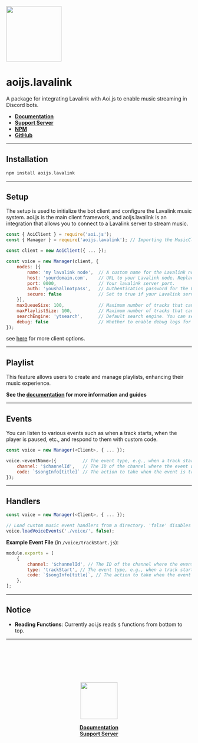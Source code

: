 <img src="https://lavalink.noujs.my.id/_astro/lavalink.YmUXcbpu_2fJgCa.webp" width="150">

# aoijs.lavalink

A package for integrating Lavalink with Aoi.js to enable music streaming in Discord bots.

- **[ Documentation ](https://lavalink.noujs.my.id)**
- **[ Support Server ](https://discord.com/invite/hyQYXcVnmZ)**
- **[ NPM ](https://npmjs.org/package/aoijs.lavalink)**
- **[ GitHub ](https://github.com/tyowk/aoijs.lavalink)**

---

## Installation

```bash
npm install aoijs.lavalink
```

---

## Setup

The setup is used to initialize the bot client and configure the Lavalink music system. aoi.js is the main client framework, and aoijs.lavalink is an integration that allows you to connect to a Lavalink server to stream music.

```js
const { AoiClient } = require('aoi.js');
const { Manager } = require('aoijs.lavalink'); // Importing the MusicClient for handling Lavalink integration.

const client = new AoiClient({ ... });

const voice = new Manager(client, {
    nodes: [{
        name: 'my lavalink node',  // A custom name for the Lavalink node (can be any string).
        host: 'yourdomain.com',    // URL to your Lavalink node. Replace with your actual Lavalink server URL.
        port: 0000,                // Your lavalink server port.
        auth: 'youshallnotpass',   // Authentication password for the Lavalink node.
        secure: false              // Set to true if your Lavalink server uses SSL/TLS (HTTPS).
    }],
    maxQueueSize: 100,             // Maximum number of tracks that can be queued for playback. (default is 100)
    maxPlaylistSize: 100,          // Maximum number of tracks that can be in a playlist. (default is 100)
    searchEngine: 'ytsearch',      // Default search engine. You can set this to 'ytsearch' or 'scsearch' or others. (default is ytsearch)
    debug: false                   // Whether to enable debug logs for the music client. default is false. (default is false)
});
```

see [here](https://guide.shoukaku.shipgirl.moe/guides/2-options/) for more client options.

---

## Playlist

This feature allows users to create and manage playlists, enhancing their music experience.

**See the [documentation](https://lavalink.noujs.my.id/guides/playlist) for more information and guides**

---

## Events

You can listen to various events such as when a track starts, when the player is paused, etc., and respond to them with custom code.

```js
const voice = new Manager(<Client>, { ... });

voice.<eventName>({          // The event type, e.g., when a track starts playing ('trackStart').
    channel: '$channelId',   // The ID of the channel where the event will trigger (can be dynamic or static).
    code: `$songInfo[title]` // The action to take when the event is triggered. Here it will return the title of the song.
});
```

---

## Handlers

```js
const voice = new Manager(<Client>, { ... });

// Load custom music event handlers from a directory. 'false' disables debug logs.
voice.loadVoiceEvents('./voice/', false);
```

**Example Event File** (in `/voice/trackStart.js`):

```js
module.exports = [
    {
        channel: '$channelId', // The ID of the channel where the event will trigger (can be dynamic or static).
        type: 'trackStart', // The event type, e.g., when a track starts playing ('trackStart').
        code: `$songInfo[title]`, // The action to take when the event is triggered. Here it will return the title of the song.
    },
];
```

---

## Notice

- **Reading Functions**: Currently aoi.js reads `$` functions from bottom to top.

---

<div align="center">
<br>
<br>
<br>
<br>
<br>
<br>
<img src="https://lavalink.noujs.my.id/_astro/lavabird.DpnUPx13_ZBEKd4.webp" width="100">
<br>

**[ Documentation ](https://lavalink.noujs.my.id)** <br>
**[ Support Server ](https://discord.com/invite/hyQYXcVnmZ)**

</div>
